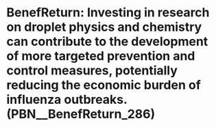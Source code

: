 # BenefReturn: __Investing in research on droplet physics and chemistry can contribute to the development of more targeted prevention and control measures, potentially reducing the economic burden of influenza outbreaks.__ (PBN__BenefReturn_286)

